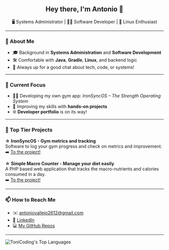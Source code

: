 <h2 align="center">Hey there, I'm Antonio 👋</h2>
<p align="center">
🖥️ Systems Administrator | 👨‍💻 Software Developer | 🐧 Linux Enthusiast  
</p>

---

### 🚀 About Me
- 🎓 Background in **Systems Administration** and **Software Development**
- 🛠️ Comfortable with **Java**, **Gradle**, **Linux**, and backend logic
- 💬 Always up for a good chat about tech, code, or systems!

---

### 🧠 Current Focus
- 🏋️‍♂️ Developing my own gym app: *IronSyncOS – The Strength Operating System*
- 🔨 Improving my skills with **hands-on projects**
- 🌐 **Developer portfolio** is on its way!

---

### 💼 Top Tier Projects
**☆ IronSyncOS - Gym metrics and tracking**<br>
Software to log your gym progress and check on metrics and improvement.\
➡️ [To the project!](https://github.com/ToniCoding/IronSync)

**☆ Simple Macro Counter - Manage your diet easily**<br>
A PHP based web application that tracks the macro-nutrients and calories consumed in a day.\
➡️ [To the project!](https://github.com/ToniCoding/SimpleMacroCounter)

---

### 📫 How to Reach Me
- ✉️ antoniovallejo2612@gmail.com  
- 💼 [LinkedIn](https://www.linkedin.com/in/antonio-vallejo-moya-a11036253)
- 💻 [My GitHub Repos](https://github.com/ToniCoding?tab=repositories)

---

![ToniCoding's Top Languages](https://github-readme-stats.vercel.app/api/top-langs/?username=ToniCoding&theme=vue-dark&show_icons=true&hide_border=true&layout=compact)
